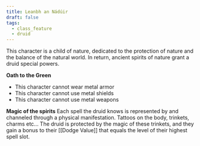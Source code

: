 ```yaml
---
title: Leanbh an Nádúir
draft: false
tags:
  - class_feature
  - druid
---
```

This character is a child of nature, dedicated to the protection of nature and the balance of the natural world. In return, ancient spirits of nature grant a druid special powers.

**Oath to the Green**
- This character cannot wear metal armor 
- This character cannot use metal shields
- This character cannot use metal weapons

**Magic of the spirits**
Each spell the druid knows is represented by and channeled through a physical manifestation. Tattoos on the body, trinkets, charms etc...
The druid is protected by the magic of these trinkets, and they gain a bonus to their [[Dodge Value]] that equals the level of their highest spell slot.
